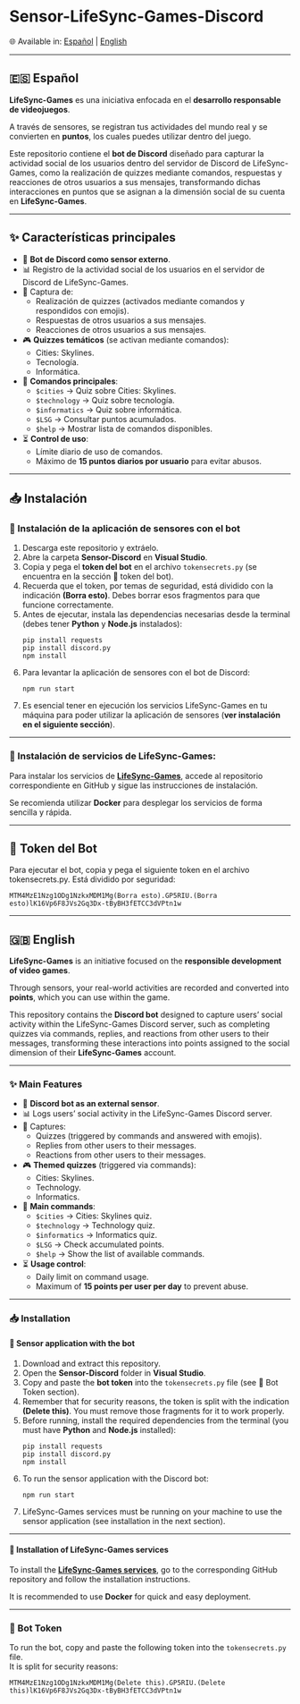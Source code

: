 # Sensor-LifeSync-Games-Discord  

🌐 Available in: [Español](#-español) | [English](#-english)  

---

## 🇪🇸 Español  

**LifeSync-Games** es una iniciativa enfocada en el **desarrollo responsable de videojuegos**.  

A través de sensores, se registran tus actividades del mundo real y se convierten en **puntos**, los cuales puedes utilizar dentro del juego.  

Este repositorio contiene el **bot de Discord** diseñado para capturar la actividad social de los usuarios dentro del servidor de Discord de LifeSync-Games, como la realización de quizzes mediante comandos, respuestas y reacciones de otros usuarios a sus mensajes, transformando dichas interacciones en puntos que se asignan a la dimensión social de su cuenta en **LifeSync-Games**.  


---

## ✨ Características principales  

- 🤖 **Bot de Discord como sensor externo**.  
- 📊 Registro de la actividad social de los usuarios en el servidor de Discord de LifeSync-Games.  
- 📝 Captura de:  
  - Realización de quizzes (activados mediante comandos y respondidos con emojis).
  - Respuestas de otros usuarios a sus mensajes.  
  - Reacciones de otros usuarios a sus mensajes.  
- 🎮 **Quizzes temáticos** (se activan mediante comandos):
  - Cities: Skylines.  
  - Tecnología.  
  - Informática.
- 📌 **Comandos principales**:  
  - `$cities` → Quiz sobre Cities: Skylines.  
  - `$technology` → Quiz sobre tecnología.  
  - `$informatics` → Quiz sobre informática.  
  - `$LSG` → Consultar puntos acumulados.  
  - `$help` → Mostrar lista de comandos disponibles.  
- ⏳ **Control de uso**:  
  - Límite diario de uso de comandos.  
  - Máximo de **15 puntos diarios por usuario** para evitar abusos.  

---

## 📥 Instalación  

### 🔹 Instalación de la aplicación de sensores con el bot  

1. Descarga este repositorio y extráelo.  
2. Abre la carpeta **Sensor-Discord** en **Visual Studio**.  
3. Copia y pega el **token del bot** en el archivo `tokensecrets.py` (se encuentra en la sección 🔑 token del bot).  
4. Recuerda que el token, por temas de seguridad, está dividido con la indicación **(Borra esto)**. Debes borrar esos fragmentos para que funcione correctamente.  
5. Antes de ejecutar, instala las dependencias necesarias desde la terminal (debes tener **Python** y **Node.js** instalados):
   ```
   pip install requests
   pip install discord.py
   npm install
   ```
6. Para levantar la aplicación de sensores con el bot de Discord:
   ```
   npm run start 
   ```
7. Es esencial tener en ejecución los servicios LifeSync-Games en tu máquina para poder utilizar la aplicación de sensores (**ver instalación en el siguiente sección**).  

---

### 🔹 Instalación de servicios de LifeSync-Games:  

Para instalar los servicios de [**LifeSync-Games**](https://github.com/BlendedGames-bGames/bGames-dev-services), accede al repositorio correspondiente en GitHub y sigue las instrucciones de instalación.  

Se recomienda utilizar **Docker** para desplegar los servicios de forma sencilla y rápida.

---

## 🔑 Token del Bot
Para ejecutar el bot, copia y pega el siguiente token en el archivo tokensecrets.py.
Está dividido por seguridad:
   ```
   MTM4MzE1Nzg1ODg1NzkxMDM1Mg(Borra esto).GP5RIU.(Borra esto)lK16Vp6F8JVs2Gq3Dx-tByBH3fETCC3dVPtn1w
   ```

---

## 🇬🇧 English  

**LifeSync-Games** is an initiative focused on the **responsible development of video games**.  

Through sensors, your real-world activities are recorded and converted into **points**, which you can use within the game.  

This repository contains the **Discord bot** designed to capture users’ social activity within the LifeSync-Games Discord server, such as completing quizzes via commands, replies, and reactions from other users to their messages, transforming these interactions into points assigned to the social dimension of their **LifeSync-Games** account.  

---

### ✨ Main Features  

- 🤖 **Discord bot as an external sensor**.  
- 📊 Logs users’ social activity in the LifeSync-Games Discord server.  
- 📝 Captures:  
  - Quizzes (triggered by commands and answered with emojis).  
  - Replies from other users to their messages.  
  - Reactions from other users to their messages.  
- 🎮 **Themed quizzes** (triggered via commands):  
  - Cities: Skylines.  
  - Technology.  
  - Informatics.  
- 📌 **Main commands**:  
  - `$cities` → Cities: Skylines quiz.  
  - `$technology` → Technology quiz.  
  - `$informatics` → Informatics quiz.  
  - `$LSG` → Check accumulated points.  
  - `$help` → Show the list of available commands.  
- ⏳ **Usage control**:  
  - Daily limit on command usage.  
  - Maximum of **15 points per user per day** to prevent abuse.  

---

### 📥 Installation  

#### 🔹 Sensor application with the bot  

1. Download and extract this repository.  
2. Open the **Sensor-Discord** folder in **Visual Studio**.  
3. Copy and paste the **bot token** into the `tokensecrets.py` file (see 🔑 Bot Token section).  
4. Remember that for security reasons, the token is split with the indication **(Delete this)**. You must remove those fragments for it to work properly.  
5. Before running, install the required dependencies from the terminal (you must have **Python** and **Node.js** installed):
   ```
   pip install requests
   pip install discord.py
   npm install
   ```
6. To run the sensor application with the Discord bot:
   ```
   npm run start 
   ```
7. LifeSync-Games services must be running on your machine to use the sensor application (see installation in the next section).

---

#### 🔹 Installation of LifeSync-Games services  

To install the [**LifeSync-Games services**](https://github.com/BlendedGames-bGames/bGames-dev-services), go to the corresponding GitHub repository and follow the installation instructions.  

It is recommended to use **Docker** for quick and easy deployment.

---

### 🔑 Bot Token  

To run the bot, copy and paste the following token into the `tokensecrets.py` file.  
It is split for security reasons:
   ```
   MTM4MzE1Nzg1ODg1NzkxMDM1Mg(Delete this).GP5RIU.(Delete this)lK16Vp6F8JVs2Gq3Dx-tByBH3fETCC3dVPtn1w
   ```